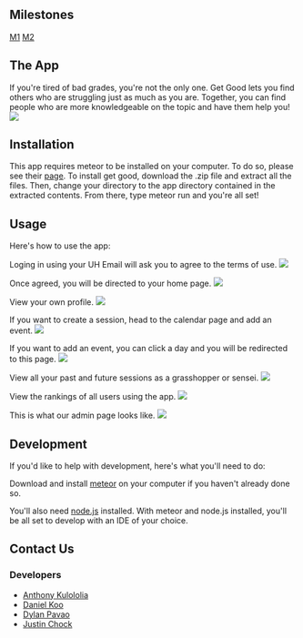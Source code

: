 ## Milestones
<a href="https://github.com/get-good/gg/projects/1">M1</a>
<a href="https://github.com/get-good/gg/projects/2">M2</a>

## The App
If you're tired of bad grades, you're not the only one. Get Good lets you find others who are struggling just as much as you are. Together, you can find people who are more knowledgeable on the topic and have them help you!
<img src="images/public-landing-page.png">

## Installation
This app requires meteor to be installed on your computer. To do so, please see their <a href="https://www.meteor.com/">page</a>.
To install get good, download the .zip file and extract all the files. Then, change your directory to the app directory contained in the extracted contents. From there, type meteor run and you're all set!

## Usage
Here's how to use the app:

Loging in using your UH Email will ask you to agree to the terms of use.
<img src="images/terms-of-use-page.png">

Once agreed, you will be directed to your home page.
<img src="images/home-page.png">

View your own profile.
<img src="images/profile-page.png">

If you want to create a session, head to the calendar page and add an event.
<img src="images/calendar-page.png">

If you want to add an event, you can click a day and you will be redirected to this page.
<img src="images/add-session-page.png">

View all your past and future sessions as a grasshopper or sensei.
<img src="images/sessions-page.png">

View the rankings of all users using the app.
<img src="images/rankings-page.png">

This is what our admin page looks like.
<img src="images/admin-home-page.png">

## Development
If you'd like to help with development, here's what you'll need to do:
<p>Download and install <a href="https://www.meteor.com/">meteor</a> on your computer if you haven't already done so.</p>
<p>You'll also need <a href="https://nodejs.org/en/">node.js</a> installed. With meteor and node.js installed, you'll be all set to develop with an IDE of your choice.</p>

## Contact Us
### Developers
- <a href="https://github.com/akuloloia">Anthony Kulololia</a>
- <a href="https://github.com/dankoo">Daniel Koo</a>
- <a href="https://github.com/dylanpavao">Dylan Pavao</a>
- <a href="https://github.com/jchock">Justin Chock</a>
